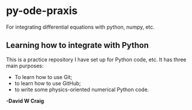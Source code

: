 # py-ode-praxis
For integrating differential equations with python, numpy, etc.

## Learning how to integrate with Python

This is a practice repository I have set up for Python code, etc.
It has three main purposes:
- To learn how to use Git;
- to learn how to use GitHub;
- to write some physics-oriented numerical Python code.

__-David W Craig__

